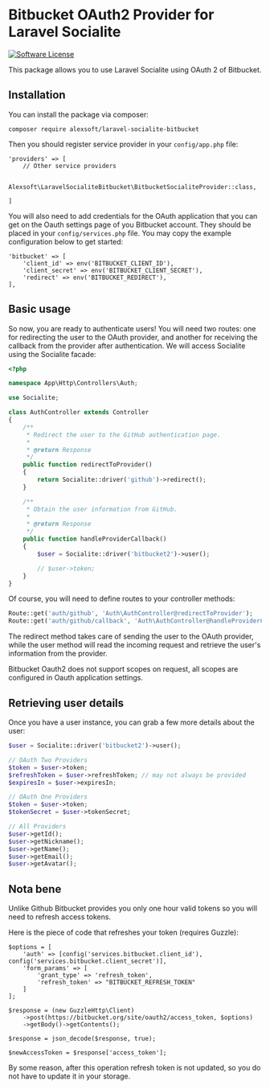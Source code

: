 # Bitbucket OAuth2 Provider for Laravel Socialite

[![Software License](https://img.shields.io/badge/license-MIT-brightgreen.svg?style=flat-square)](LICENSE.md)

This package allows you to use Laravel Socialite using OAuth 2 of Bitbucket.

## Installation

You can install the package via composer:

```
composer require alexsoft/laravel-socialite-bitbucket
```

Then you should register service provider in your `config/app.php` file:

```
'providers' => [
    // Other service providers
    
    Alexsoft\LaravelSocialiteBitbucket\BitbucketSocialiteProvider::class,

]
```

You will also need to add credentials for the OAuth application that you can get on the Oauth settings page of you Bitbucket account. They should be placed in your `config/services.php` file. You may copy the example configuration below to get started:

```
'bitbucket' => [
    'client_id' => env('BITBUCKET_CLIENT_ID'),
    'client_secret' => env('BITBUCKET_CLIENT_SECRET'),
    'redirect' => env('BITBUCKET_REDIRECT'),
],
```

## Basic usage

So now, you are ready to authenticate users! You will need two routes: one for redirecting the user to the OAuth provider, and another for receiving the callback from the provider after authentication. We will access Socialite using the Socialite facade:

```php
<?php

namespace App\Http\Controllers\Auth;

use Socialite;

class AuthController extends Controller
{
    /**
     * Redirect the user to the GitHub authentication page.
     *
     * @return Response
     */
    public function redirectToProvider()
    {
        return Socialite::driver('github')->redirect();
    }

    /**
     * Obtain the user information from GitHub.
     *
     * @return Response
     */
    public function handleProviderCallback()
    {
        $user = Socialite::driver('bitbucket2')->user();

        // $user->token;
    }
}
```

Of course, you will need to define routes to your controller methods:

```php
Route::get('auth/github', 'Auth\AuthController@redirectToProvider');
Route::get('auth/github/callback', 'Auth\AuthController@handleProviderCallback');
```

The redirect method takes care of sending the user to the OAuth provider, while the user method will read the incoming request and retrieve the user's information from the provider.

Bitbucket Oauth2 does not support scopes on request, all scopes are configured in Oauth application settings.

## Retrieving user details

Once you have a user instance, you can grab a few more details about the user:

```php
$user = Socialite::driver('bitbucket2')->user();

// OAuth Two Providers
$token = $user->token;
$refreshToken = $user->refreshToken; // may not always be provided
$expiresIn = $user->expiresIn;

// OAuth One Providers
$token = $user->token;
$tokenSecret = $user->tokenSecret;

// All Providers
$user->getId();
$user->getNickname();
$user->getName();
$user->getEmail();
$user->getAvatar();
```

## Nota bene

Unlike Github Bitbucket provides you only one hour valid tokens so you will need to refresh access tokens.

Here is the piece of code that refreshes your token (requires Guzzle):

```
$options = [
    'auth' => [config('services.bitbucket.client_id'), config('services.bitbucket.client_secret')],
    'form_params' => [
        'grant_type' => 'refresh_token',
        'refresh_token' => "BITBUCKET_REFRESH_TOKEN"
    ]
];

$response = (new GuzzleHttp\Client)
    ->post(https://bitbucket.org/site/oauth2/access_token, $options)
    ->getBody()->getContents();

$response = json_decode($response, true);

$newAccessToken = $response['access_token'];
```

By some reason, after this operation refresh token is not updated, so you do not have to update it in your storage.